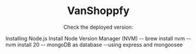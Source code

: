 

<h1 align="center">
  VanShoppfy
</h1>


<p align="center">
Check the deployed version:  <a href="https://vanshoppfy.onrender.com/"> </a>
</p>


Installing Node.js
Install Node Version Manager (NVM)
-- brew install nvm
-- nvm install 20
-- mongoDB as database
--using express and mongoosee 
